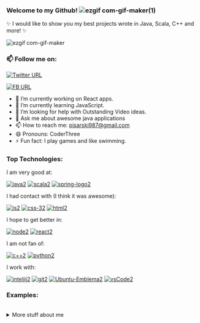 ### Welcome to my Github! ![ezgif com-gif-maker(1)](https://user-images.githubusercontent.com/73716334/152412167-1bd22ef0-d5ec-47c7-96e6-b706eee7206c.gif)


✨ I would like to show you my best projects wrote in Java, Scala, C++ and more! ✨ 

![ezgif com-gif-maker](https://user-images.githubusercontent.com/73716334/151576766-fed88f9d-d378-4939-8809-42c0cc3b10c2.gif)

### 📫 Follow me on:

[![Twitter URL](https://img.shields.io:/twitter/url?label=%40Remmo123456789&style=social&url=https%3A%2F%2Ftwitter.com%2FRemmo123456789)](https://twitter.com/Remmo123456789)

[![FB URL](https://img.shields.io/badge/Remigiusz_Pisarski-1877F2?style=for-the-badge&logo=facebook&logoColor=white)](https://www.facebook.com/profile.php?id=100007905436766)


- 🔭 I’m currently working on React apps.
- 🌱 I’m currently learning JavaScript.
- 🤔 I’m looking for help with Outstanding Video ideas.
- 💬 Ask me about awesome java applications
- 📫 How to reach me: pisarski987@gmail.com
- 😄 Pronouns: CoderThree
- ⚡ Fun fact: I play games and like swimming.


### Top Technologies:

I am very good at:

[![java2](https://user-images.githubusercontent.com/73716334/152649672-ba74e19a-a1a8-4745-86c6-693235fa531e.png)](https://github.com/Remmo1/Remmo1/blob/main/icons/java.png)
[![scala2](https://user-images.githubusercontent.com/73716334/152649808-3cba80a4-9108-406d-85ee-0876d5bf9f8c.png)](https://github.com/Remmo1/Remmo1/blob/main/icons/scala.png)
[![spring-logo2](https://user-images.githubusercontent.com/73716334/152649809-009658fa-45b5-4771-bfc1-e4782041ec89.png)](https://github.com/Remmo1/Remmo1/blob/main/icons/spring-logo.png)

I had contact with (I think it was awesome):

[![js2](https://user-images.githubusercontent.com/73716334/152649802-b482d985-c477-474e-b39d-6f392c10e77e.png)](https://github.com/Remmo1/Remmo1/blob/main/icons/js.png)
[![css-32](https://user-images.githubusercontent.com/73716334/152853612-1334f0bf-a5f1-4b5b-96b7-d7fc21b570d3.png)](https://github.com/Remmo1/Remmo1/blob/main/icons/css-3.png)
[![html2](https://user-images.githubusercontent.com/73716334/152853627-48ae5e48-e804-40f0-bc79-adbe4a201b90.png)](https://github.com/Remmo1/Remmo1/blob/main/icons/html.png)


I hope to get better in:

[![node2](https://user-images.githubusercontent.com/73716334/152649804-87573079-cae2-410c-816a-a8078adbde89.png)](https://github.com/Remmo1/Remmo1/blob/main/icons/node.png)
[![react2](https://user-images.githubusercontent.com/73716334/152649806-c6b0ead9-d47d-43f5-bed5-8bc8463bd580.png)](https://github.com/Remmo1/Remmo1/blob/main/icons/react.png)

I am not fan of: 

[![c++2](https://user-images.githubusercontent.com/73716334/152853607-661187c9-3fd0-4364-9813-44b3546624e2.png)](https://github.com/Remmo1/Remmo1/blob/main/icons/c%2B%2B.png)
[![python2](https://user-images.githubusercontent.com/73716334/152649805-5999926d-bf33-4bad-9155-f849eb3c08b7.png)](https://github.com/Remmo1/Remmo1/blob/main/icons/python.png)

I work with:

[![inteliij2](https://user-images.githubusercontent.com/73716334/152855024-77f47fe0-24a6-46de-904b-83138812e86b.png)](https://github.com/Remmo1/Remmo1/blob/main/icons/inteliij.png)
[![git2](https://user-images.githubusercontent.com/73716334/152853620-1083cc08-b0e0-477f-902f-80383c539e56.png)](https://github.com/Remmo1/Remmo1/blob/main/icons/git.png)
[![Ubuntu-Emblema2](https://user-images.githubusercontent.com/73716334/152854526-fe760cff-4257-4f48-ae02-3bdbef2cda5e.png)](https://github.com/Remmo1/Remmo1/blob/main/icons/Ubuntu-Emblema.png)
[![vsCode2](https://user-images.githubusercontent.com/73716334/152854547-5f9d2567-9be3-4c2b-a1a6-ec8d824fbd7a.png)](https://github.com/Remmo1/Remmo1/blob/main/icons/vsCode.png)


### Examples:

<br>

<details>

<summary>
    More stuff about me
</summary>

<br>

<h4> &emsp I am the student at University of Science and Technology in Wrocław. I study Applied Computer Science. This year in march I am starting the 4th semester.</h4>

<br>

### Github Stats
[![Anurag's GitHub stats](https://github-readme-stats.vercel.app/api?username=Remmo1&hide=contribs,prs&theme=tokyonight)](https://github.com/anuraghazra/github-readme-stats)

</details>